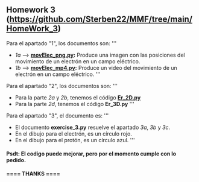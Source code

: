 ## **Homework 3** (https://github.com/Sterben22/MMF/tree/main/HomeWork_3)

Para el apartado "1", los documentos son:
'''
- *1a* --> **[movElec_png.py](https://github.com/Sterben22/MMF/blob/main/HomeWork_3/movElec_png.py):** Produce una imagen con las posiciones del movimiento de un electrón en un campo eléctrico.
- *1b* --> **[movElec_mp4.py](https://github.com/Sterben22/MMF/blob/main/HomeWork_3/movElec_mp4.py):** Produce un video del movimiento de un electrón en un campo eléctrico.
'''

Para el apartado "2", los documentos son:
'''
- Para la parte *2a* y *2b*, tenemos el código **[Er_2D.py](https://github.com/Sterben22/MMF/blob/main/HomeWork_3/Er_2D.py)**
- Para la parte *2d*, tenemos el código **Er_3D.py**
'''

Para el apartado "3", el documento es:
'''
- El documento **exercise_3.py** resuelve el apartado *3a*, *3b* y *3c*.
- En el dibujo para el electrón, es un círculo rojo.
- En el dibujo para el protón, es un círculo azul.
'''


#### Psdt: El codigo puede mejorar, pero por el momento cumple con lo pedido.

**==== THANKS ====**